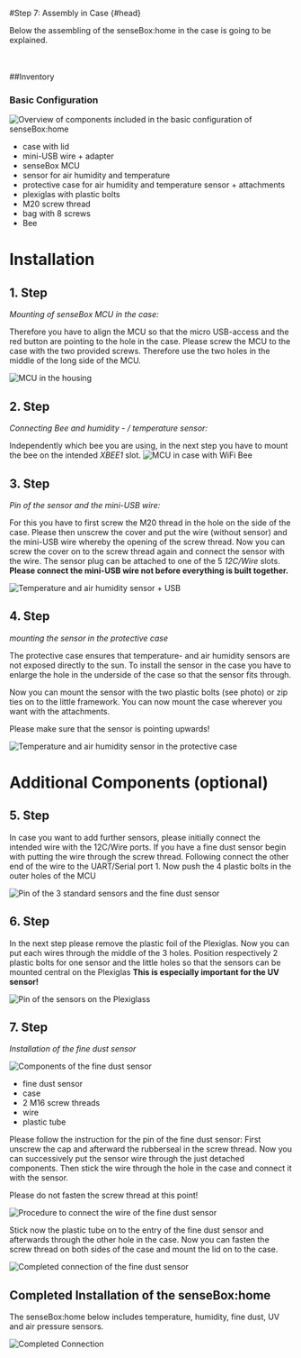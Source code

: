 #Step 7: Assembly in Case {#head}
<div class="description">Below the assembling of the senseBox:home in the case is going to be explained. </div>

<div class="line">
    <br>
    <br>
</div>



##Inventory

### Basic Configuration

![Overview of components included in the basic configuration of senseBox:home](https://github.com/sensebox/resources/raw/master/gitbook_pictures/01_aufbau.png)

- case with lid
- mini-USB wire + adapter
- senseBox MCU
- sensor for air humidity and temperature
- protective case for air humidity and temperature sensor + attachments
- plexiglas with plastic bolts
- M20 screw thread
- bag with 8 screws 
- Bee



# Installation

## 1. Step

*Mounting of senseBox MCU in the case:* 

Therefore you have to align the MCU so that the micro USB-access and the red button are pointing to the hole in the case. Please screw the MCU to the case with the two provided screws. Therefore use the two holes in the middle of the long side of the MCU.


![ MCU in the housing](https://github.com/sensebox/resources/raw/master/gitbook_pictures/mcu_verschraubung.jpeg)



## 2. Step

*Connecting Bee and humidity - / temperature sensor:*

Independently which bee you are using, in the next step you have to mount the bee on the intended *XBEE1* slot.
![MCU in case with WiFi Bee](https://github.com/sensebox/resources/raw/master/gitbook_pictures/xbee.jpeg)

## 3. Step

*Pin of the sensor and the mini-USB wire:*

For this you have to first screw the M20 thread in the hole on the side of the case.
Please then unscrew the cover and put the wire (without sensor) and the mini-USB wire whereby the opening of the screw thread. Now you can screw the cover on to the screw thread again and connect the sensor with the wire. 
The sensor plug can be attached to one of the 5 *12C/Wire* slots.
**Please connect the mini-USB wire not before everything is built together.**


![Temperature and air humidity sensor + USB ](https://github.com/sensebox/resources/raw/master/gitbook_pictures/usb_sensor.png)

## 4. Step

*mounting the sensor in the protective case*

The protective case ensures that temperature- and air humidity sensors are not exposed directly to the sun. To install the sensor in the case you have to enlarge the hole in the underside of the case so that the sensor fits through.


Now you can mount the sensor with the two plastic bolts (see photo) or zip ties on to the little framework.
You can now mount the case wherever you want with the attachments.

<div class="box_warning">
    <i class="fa fa-exclamation-circle fa-fw" aria-hidden="true" style="color: #f0ad4e"></i>
    Please make sure that the sensor is pointing upwards!  
</div>

![Temperature and air humidity sensor in the protective case](https://github.com/sensebox/resources/raw/master/gitbook_pictures/tempGeh.jpeg)


# Additional Components  (optional)
 

## 5. Step



In case you want to add further sensors, please initially connect the intended wire with the 12C/Wire ports. If you have a fine dust sensor begin with putting the wire through the screw thread. Following connect the other end of the wire to the UART/Serial port 1. 
Now push the 4 plastic bolts in the outer holes of the MCU




![Pin of the 3 standard sensors and the fine dust sensor](https://github.com/sensebox/resources/raw/master/gitbook_pictures/allesensoren.jpeg)


## 6. Step

In the next step please remove the plastic foil of the Plexiglas. Now you can put each wires through the middle of the 3 holes. 
Position respectively 2 plastic bolts for one sensor and the little holes so that the sensors can be mounted central on the Plexiglas 
 **This is especially important for the UV sensor!**



![Pin of the sensors on the Plexiglass](https://github.com/sensebox/resources/raw/master/gitbook_pictures/plexi.jpeg)


## 7. Step 

*Installation of the fine dust sensor*



![Components of the fine dust sensor](https://github.com/sensebox/resources/raw/master/gitbook_pictures/komposFein.jpeg)

- fine dust sensor
- case
- 2 M16 screw threads
- wire
- plastic tube 





Please follow the instruction for the pin of the fine dust sensor:
First unscrew the cap and afterward the rubberseal in the screw thread. 
Now you can successively put the sensor wire through the just detached components.
Then stick the wire through the hole in the case and connect it with the sensor.


<div class="box_warning">
    <i class="fa fa-exclamation-circle fa-fw" aria-hidden="true" style="color: #f0ad4e"></i>
Please do not fasten the screw thread at this point!
</div>


![Procedure to connect the wire of the fine dust sensor](https://github.com/sensebox/resources/raw/master/gitbook_pictures/anschlussfein.jpeg)



Stick now the plastic tube on to the entry of the fine dust sensor and afterwards through the other hole in the case.
Now you can fasten the screw thread on both sides of the case and mount the lid on to the case.
 

![Completed connection of the fine dust sensor](https://github.com/sensebox/resources/raw/master/gitbook_pictures/feinstaub.jpeg)



## Completed Installation of the senseBox:home
<div class="description"> The senseBox:home below includes temperature, humidity, fine dust, UV and air pressure sensors. </div>




![Completed Connection](https://github.com/sensebox/resources/raw/master/gitbook_pictures/aufbaufertig.jpeg)

